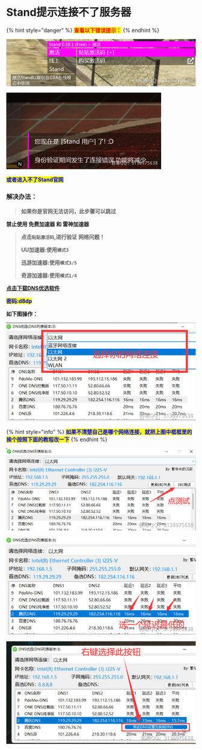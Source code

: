 # Stand提示连接不了服务器

{% hint style="danger" %}
<mark style="color:red;">**查看以下错误提示：**</mark>
{% endhint %}

![或者：](<../../.gitbook/assets/image (17) (1).png>)

![](<../../.gitbook/assets/image (7).png>)

<mark style="color:blue;">**或者进入不了Stand官网**</mark>

### 解决办法：

> **如果你是官网无法访问，此步骤可以跳过**

**禁止使用 免费加速器 和 雷神加速器**

> **点击`粘贴激活码`,进行验证** **网络问题！**
>
> **UU加速器:使用`模式3`**
>
> **迅游加速器:使用`模式3/5`**
>
> **奇游加速器:使用`模式1/4`**

[**点击下载DNS优选软件**](https://ruohandocs.lanzouq.com/b036zbhng)

<mark style="color:blue;">**密码:d8dp**</mark>

**如下图操作：**

![](<../../.gitbook/assets/image (34) (1) (1).png>)

{% hint style="info" %}
<mark style="color:blue;">**如果不清楚自己是哪个网络连接，就把上图中框框里的 挨个按照下面的教程改一下**</mark>
{% endhint %}

![](<../../.gitbook/assets/image (16) (1) (1).png>)

![](<../../.gitbook/assets/image (40) (1) (1) (1).png>)

![](<../../.gitbook/assets/image (24) (1) (1) (1) (1) (1).png>)
